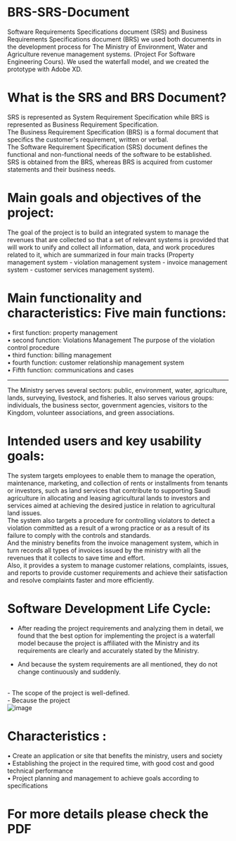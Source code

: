 # BRS-SRS-Document
   Software Requirements Specifications document (SRS) and Business Requirements Specifications document (BRS) we used both documents in the development process for The Ministry of Environment, Water and Agriculture revenue management systems. (Project For Software Engineering Cours). We used the waterfall model, and we created the prototype with Adobe XD.

# What is the SRS and BRS Document?
   SRS is represented as System Requirement Specification while BRS is represented as Business Requirement Specification.
<br/>
   The Business Requirement Specification (BRS) is a formal document that specifics the customer's requirement, written or verbal.
<br/>
   The Software Requirement Specification (SRS) document defines the functional and non-functional needs of the software to be established.
<br/>
   SRS is obtained from the BRS, whereas BRS is acquired from customer statements and their business needs.
<br/>
# Main goals and objectives of the project:
   The goal of the project is to build an integrated system to manage the revenues that are collected so that a set of relevant systems is provided that will work to unify and collect all information, data, and work procedures related to it, which are summarized in four main tracks (Property management system - violation management system - invoice management system - customer services management system). 

# Main functionality and characteristics: Five main functions:

• first function: property management
<br/>
• second function: Violations Management The purpose of the violation control procedure 
<br/>
• third function: billing management
<br/>
• fourth function: customer relationship management system
<br/>
• Fifth function: communications and cases
<br/>

------------------------------------------------------------------------------------

   The Ministry serves several sectors: public, environment, water, agriculture, lands, surveying, livestock, and fisheries. 
It also serves various groups: individuals, the business sector, government agencies, visitors to the Kingdom, volunteer associations, and green associations.

# Intended users and key usability goals:
   The system targets employees to enable them to manage the operation, maintenance, marketing, and collection of rents or installments from tenants or investors, such as land services that contribute to supporting Saudi agriculture in allocating and leasing agricultural lands to investors and services aimed at achieving the desired justice in relation to agricultural land issues.
<br/>
   The system also targets a procedure for controlling violators to detect a violation committed as a result of a wrong practice or as a result of its failure to comply with the controls and standards.
<br/>
   And the ministry benefits from the invoice management system, which in turn records all types of invoices issued by the ministry with all the revenues that it collects to save time and effort.
<br/>
   Also, it provides a system to manage customer relations, complaints, issues, and reports to provide customer requirements and achieve their satisfaction and resolve complaints faster and more efficiently.

# Software Development Life Cycle:
 - After reading the project requirements and analyzing them in detail, we found that the best option for implementing the project is a waterfall model because the project is affiliated with the Ministry and its requirements are clearly and accurately stated by the Ministry.

- And because the system requirements are all mentioned, they do not change continuously and suddenly.
<br/>
 - The scope of the project is well-defined.
<br/>
 - Because the project 
<br/>

<div>
   <img src="https://i.ibb.co/LDF1Z0H/image.jpg" alt="image" border="0">
   
# Characteristics :
• Create an application or site that benefits the ministry, users and society
<br/>
• Establishing the project in the required time, with good cost and good technical performance 
<br/>
• Project planning and management to achieve goals according to specifications
<br/>

# For more details please check the PDF
